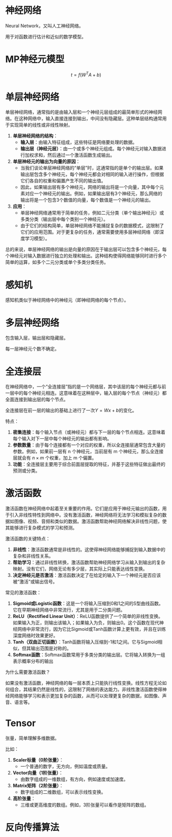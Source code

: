 # 神经网络

Neural Network，又叫人工神经网络。

用于对函数进行估计和近似的数学模型。

# MP神经元模型

$$
t = f(W^{T}A+b)
$$

# 单层神经网络

单层神经网络，通常指的是由输入层和一个神经元层组成的最简单形式的神经网络。在这种网络中，输入直接连接到输出，中间没有隐藏层。这种单层结构通常用于实现简单的线性或非线性映射。

1. **单层神经网络的结构**：
   - **输入层**：由输入特征组成，这些特征是网络要处理的数据。
   - **输出层（神经元层）**：由一个或多个神经元组成。每个神经元对输入数据进行加权求和，然后通过一个激活函数生成输出。
2. **单层神经元的输出为向量的原因**：
   - 当我们谈论单层神经网络的“单层”时，这通常指的是单个的输出层。如果输出层包含多个神经元，每个神经元都会对相同的输入进行操作，但根据它们各自的权重和偏置产生不同的输出值。
   - 因此，如果输出层有多个神经元，网络的输出将是一个向量，其中每个元素对应一个神经元的输出。例如，如果输出层有3个神经元，那么网络的输出将是一个包含3个数值的向量，每个数值是一个神经元的输出。
3. **应用**：
   - 单层神经网络通常用于简单的任务，例如二元分类（单个输出神经元）或多类分类（输出层中每个类别一个神经元）。
   - 由于它们的结构简单，单层神经网络不能捕捉复杂的数据模式，这限制了它们的应用范围。对于更复杂的任务，通常需要使用多层神经网络（即深度学习模型）。

总的来说，单层神经网络的输出是向量的原因在于输出层可以包含多个神经元，每个神经元对输入数据进行独立的处理和输出。这种结构使得网络能够同时进行多个简单的运算，如多个二元分类或单个多类分类任务。

# 感知机

感知机类似于神经网络中的神经元（即神经网络的每个节点）。

# 多层神经网络

包含输入层，输出层和隐藏层。

每一层神经元个数不确定。

# 全连接层

在神经网络中，一个“全连接层”指的是一个网络层，其中该层的每个神经元都与前一层中的每个神经元相连。这意味着在这种层中，输入层的每个节点（神经元）都全面连接到输出层的每个节点。

全连接层在前一层的输出的基础上进行了一次$Y=Wx+b$的变化。

特点：

1. **密集连接**：每个输入节点（或神经元）都与下一层的每个节点相连。这意味着每个输入对下一层中每个神经元的输出都有影响。
2. **参数数量**：由于每个连接都有一个对应的权重，所以全连接层通常包含大量的参数。例如，如果前一层有 n 个神经元，当前层有 m 个神经元，那么全连接层就会有 $n×m$ 个权重，加上 m 个偏置。
3. **功能**：全连接层主要用于综合前面层提取的特征，并基于这些特征做出最终的预测或分类。

# 激活函数

激活函数在神经网络中起着至关重要的作用。它们是应用于神经元输出的函数，用于引入非线性特性到网络中。没有激活函数，神经网络将无法学习和模拟复杂的数据如图像、视频、音频和类似的数据。激活函数帮助神经网络解决非线性问题，使其能够进行复杂模式的学习和预测。

激活函数的关键特点：

1. **非线性**：激活函数通常是非线性的。这使得神经网络能够捕捉到输入数据中的复杂和非线性关系。
2. **帮助学习**：通过非线性转换，激活函数帮助神经网络学习从输入到输出的复杂映射。没有它们，网络无论有多少层，其实际上只能表达线性变换。
3. **决定神经元是否激活**：激活函数决定了在给定的输入下一个神经元是否应该被“激活”或输出信号。

常见的激活函数：

1. **Sigmoid或Logistic函数**：这是一个将输入压缩到0和1之间的S型曲线函数。它在早期神经网络中非常流行，尤其是用于二分类问题。
2. **ReLU（Rectified Linear Unit）**：ReLU函数提供了一个简单的非线性变换。如果输入为正，则输出该输入；如果输入为负，则输出0。这个函数在现代神经网络中非常流行，因为它比Sigmoid或Tanh函数计算上更有效，并且在训练深度网络时效果更好。
3. **Tanh（双曲正切函数）**：Tanh函数将输入压缩到-1和1之间。它与Sigmoid相似，但其输出范围是对称的。
4. **Softmax函数**：Softmax函数常用于多类分类的输出层。它将输入转换为一组表示概率分布的输出



为什么需要激活函数？

如果没有激活函数，神经网络的每一层本质上只能执行线性变换。线性方程无论如何组合，其结果仍然是线性的，这限制了网络的表达能力。非线性激活函数使得神经网络能够学习和表示更加复杂的函数，从而可以处理更复杂的数据，如图像、声音、语言等。

# Tensor

 张量，简单理解多维数据。

比如：

1. **Scaler标量（0阶张量）**：
   - 一个普通的数字，无方向，例如温度或质量。
2. **Vector向量（1阶张量）**：
   - 由数字组成的一维数组，有方向，例如速度或加速度。
3. **Matrix矩阵（2阶张量）**：
   - 数字组成的二维数组，可以表示线性变换。
4. **高阶张量**：
   - 三维或更高维度的数组。例如，3阶张量可以看作是矩阵的数组。

# 反向传播算法

















































































 
